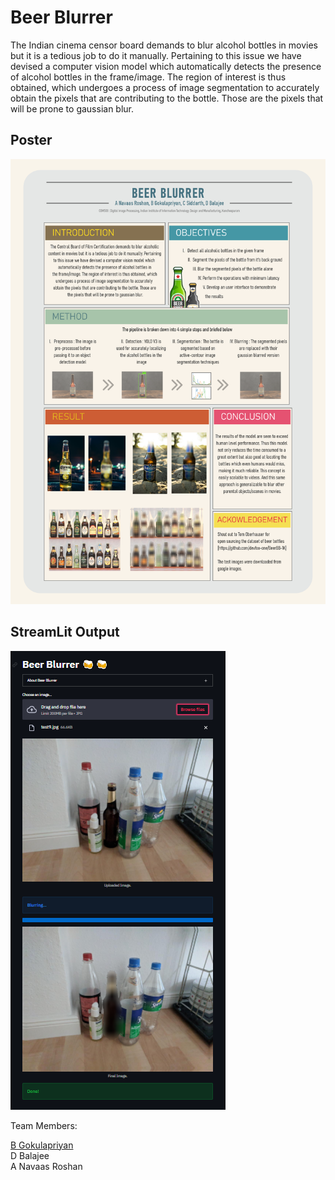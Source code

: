 # Beer Blurrer

The Indian cinema censor board demands to blur alcohol bottles in movies but it is a tedious job to do it manually. Pertaining to this issue we have devised a computer vision model which automatically detects the presence of alcohol bottles in the frame/image. The region of interest is thus obtained, which undergoes a process of image segmentation to accurately obtain the pixels that are contributing to the bottle. Those are the pixels that will be prone to gaussian blur.

## Poster
![Beer Blurrer Poster](https://github.com/siddarth-c/Digital-Image-Processing/blob/main/Poster.png "Title")

## StreamLit Output
![Beer Blurrer Poster](https://github.com/siddarth-c/Digital-Image-Processing/blob/main/StreamLit.png "Title")

Team Members: <br>

[B Gokulapriyan](https://github.com/Gokulapriyan-B/Machine-Learning)
<br>
D Balajee
<br>
A Navaas Roshan
